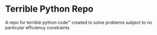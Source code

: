 # Terrible Python Repo
A repo for terrible python code™ created to solve problems subject to no particular efficiency constraints
